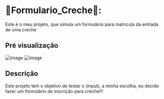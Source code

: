 # 🧑Formulario_Creche🧒:

Este é o meu projeto, que simula um formulário para matricula da entrada de uma creche

## Pré visualização

![image](https://github.com/Daniela0C/Formulario_Creche/assets/162722367/2fb5320e-2df4-425e-b9f9-110d975005ae)
![image](https://github.com/Daniela0C/Formulario_Creche/assets/162722367/4b02d745-6968-43d9-9722-4a179698d21c)

## Descrição

Este projeto tem o objetivo de testar o (input), a minha escolha, eu decide fazer um formulário de inscrição para creche!!!
